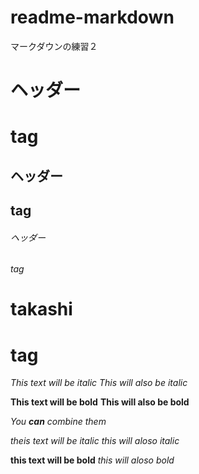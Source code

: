 # readme-markdown
マークダウンの練習２
# ヘッダー <h1> tag
## ヘッダー <h2> tag
###### ヘッダー<h6> tag
# takashi <h1> tag
*This text will be italic*
_This will also be italic_

**This text will be bold**
__This will also be bold__

_You **can** combine them_

*theis text will be italic*
_this will aloso italic_

**this text will be bold**
_this will aloso bold_
